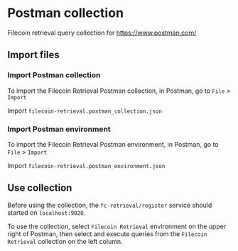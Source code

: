 # Postman collection

Filecoin retrieval query collection for https://www.postman.com/

## Import files

### Import Postman collection

To import the Filecoin Retrieval Postman collection, in Postman, go to `File` > `Import`

Import `filecoin-retrieval.postman_collection.json`

### Import Postman environment

To import the Filecoin Retrieval Postman environment, in Postman, go to `File` > `Import`

Import `filecoin-retrieval.postman_environment.json`

## Use collection

Before using the collection, the `fc-retrieval/register` service should started on `localhost:9020`.

To use the collection, select `Filecoin Retrieval` environment on the upper right of Postman, then select and execute queries from the `Filecoin Retrieval` collection on the left column.
